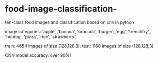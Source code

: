 # food-image-classification-
ten-class food images and classification based on cnn in python


image categories:
'apple',
'banana',
'broccoli',
'burger',
'egg',
'frenchfry',
'hotdog',
'pizza',
'rice',
'strawberry',


train: 4654 images of size (128,128,3);
test: 1168 images of size (128,128,3)



CNN model accuracy: over 90%!
